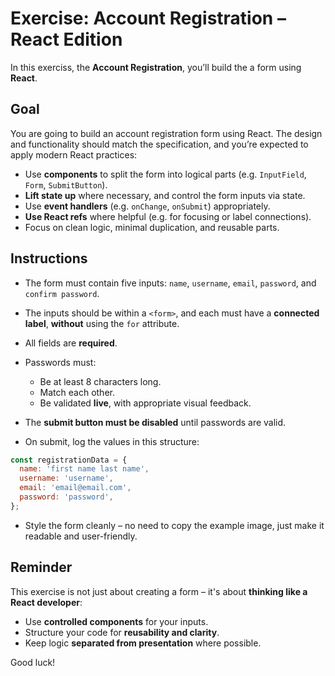 # Exercise: Account Registration – React Edition

In this exerciss, the **Account Registration**, you’ll build the a form using **React**.

## Goal

You are going to build an account registration form using React. The design and functionality should match the specification, and you’re expected to apply modern React practices:

- Use **components** to split the form into logical parts (e.g. `InputField`, `Form`, `SubmitButton`).
- **Lift state up** where necessary, and control the form inputs via state.
- Use **event handlers** (e.g. `onChange`, `onSubmit`) appropriately.
- **Use React refs** where helpful (e.g. for focusing or label connections).
- Focus on clean logic, minimal duplication, and reusable parts.

## Instructions

- The form must contain five inputs: `name`, `username`, `email`, `password`, and `confirm password`.
- The inputs should be within a `<form>`, and each must have a **connected label**, **without** using the `for` attribute.
- All fields are **required**.
- Passwords must:

  - Be at least 8 characters long.
  - Match each other.
  - Be validated **live**, with appropriate visual feedback.

- The **submit button must be disabled** until passwords are valid.
- On submit, log the values in this structure:

```js
const registrationData = {
  name: 'first name last name',
  username: 'username',
  email: 'email@email.com',
  password: 'password',
};
```

- Style the form cleanly – no need to copy the example image, just make it readable and user-friendly.

## Reminder

This exercise is not just about creating a form – it's about **thinking like a React developer**:

- Use **controlled components** for your inputs.
- Structure your code for **reusability and clarity**.
- Keep logic **separated from presentation** where possible.

Good luck!
